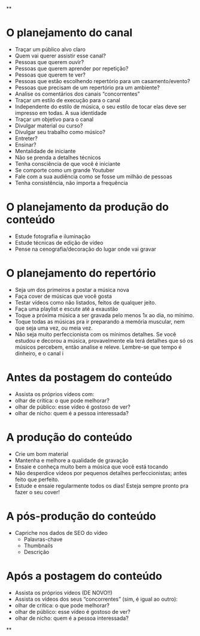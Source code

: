 **

# O planejamento do canal

- Traçar um público alvo claro
- Quem vai querer assistir esse canal?
- Pessoas que querem ouvir?
- Pessoas que querem aprender por repetição?
- Pessoas que querem te ver?
- Pessoas que estão escolhendo repertório para um casamento/evento? 
- Pessoas que precisam de um repertório pra um ambiente?
- Analise os comentários dos canais “concorrentes”
- Traçar um estilo de execução para o canal
- Independente do estilo de música, o seu estilo de tocar elas deve ser impresso em todas. A sua identidade
- Traçar um objetivo para o canal
- Divulgar material ou curso? 
- Divulgar seu trabalho como músico?
- Entreter?
- Ensinar?
- Mentalidade de iniciante
- Não se prenda a detalhes técnicos
- Tenha consciência de que você é iniciante
- Se comporte como um grande Youtuber
- Fale com a sua audiência como se fosse um milhão de pessoas
- Tenha consistência, não importa a frequência
# O planejamento da produção do conteúdo

- Estude fotografia e iluminação
- Estude técnicas de edição de vídeo
- Pense na cenografia/decoração do lugar onde vai gravar
# O planejamento do repertório

- Seja um dos primeiros a postar a música nova
- Faça cover de músicas que você gosta
- Testar vídeos como não listados, feitos de qualquer jeito.
- Faça uma playlist e escute até a exaustão
- Toque a próxima música a ser gravada pelo menos 1x ao dia, no mínimo.
- Toque todas as músicas pra ir preparando a memória muscular, nem que seja uma vez, ou meia vez.
- Não seja muito perfeccionista com os mínimos detalhes. Se você estudou e decorou a música, provavelmente ela terá detalhes que só os músicos percebem, então analise e releve. Lembre-se que tempo é dinheiro, e o canal i

# Antes da postagem do conteúdo

- Assista os próprios vídeos com:
- olhar de crítica: o que pode melhorar?
- olhar de público: esse vídeo é gostoso de ver?
- olhar de nicho: quem é a pessoa interessada?
# A produção do conteúdo

- Crie um bom material
- Mantenha e melhore a qualidade de gravação
- Ensaie e conheça muito bem a música que você está tocando
- Não desperdice vídeos por pequenos detalhes perfeccionistas; antes feito que perfeito.
- Estude e ensaie regularmente todos os dias! Esteja sempre pronto pra fazer o seu cover!

# A pós-produção do conteúdo

* Capriche nos dados de SEO do vídeo
	* Palavras-chave
	* Thumbnails
	* Descrição
# Após a postagem do conteúdo

- Assista os próprios vídeos (DE NOVO!!)
- Assista os vídeos dos seus “concorrentes” (sim, é igual ao outro):
- olhar de crítica: o que pode melhorar?
- olhar de público: esse vídeo é gostoso de ver?
- olhar de nicho: quem é a pessoa interessada?
    



**